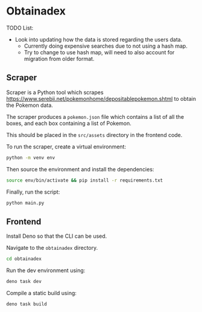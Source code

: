 # Obtainadex

TODO List:

- Look into updating how the data is stored regarding the users data.
  - Currently doing expensive searches due to not using a hash map.
  - Try to change to use hash map, will need to also account for migration from older format.

## Scraper

Scraper is a Python tool which scrapes https://www.serebii.net/pokemonhome/depositablepokemon.shtml to obtain the Pokemon data.

The scraper produces a `pokemon.json` file which contains a list of all the boxes, and each box containing a list of Pokemon.

This should be placed in the `src/assets` directory in the frontend code.

To run the scraper, create a virtual environment:

```sh
python -m venv env
```

Then source the environment and install the dependencies:

```sh
source env/bin/activate && pip install -r requirements.txt
```

Finally, run the script:

```sh
python main.py
```

## Frontend

Install Deno so that the CLI can be used.

Navigate to the `obtainadex` directory.

```sh
cd obtainadex
```

Run the dev environment using:

```sh
deno task dev
```

Compile a static build using:

```sh
deno task build
```
